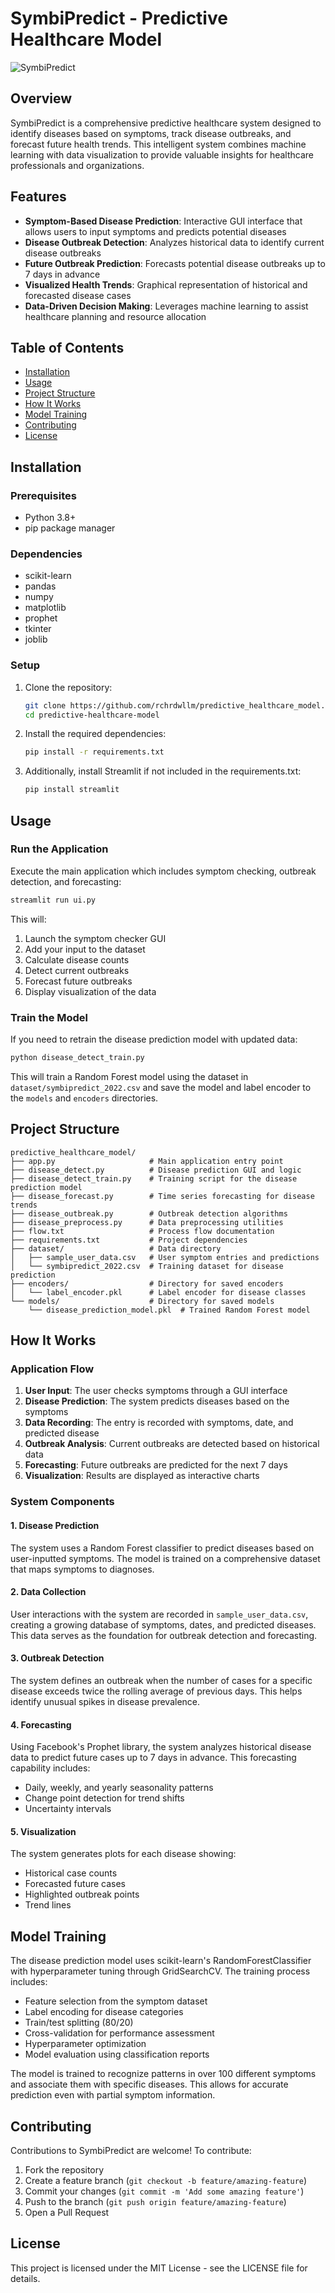 # SymbiPredict - Predictive Healthcare Model

![SymbiPredict](https://img.shields.io/badge/SymbiPredict-v1.0-blue)

## Overview

SymbiPredict is a comprehensive predictive healthcare system designed to identify diseases based on symptoms, track disease outbreaks, and forecast future health trends. This intelligent system combines machine learning with data visualization to provide valuable insights for healthcare professionals and organizations.

## Features

- **Symptom-Based Disease Prediction**: Interactive GUI interface that allows users to input symptoms and predicts potential diseases
- **Disease Outbreak Detection**: Analyzes historical data to identify current disease outbreaks
- **Future Outbreak Prediction**: Forecasts potential disease outbreaks up to 7 days in advance
- **Visualized Health Trends**: Graphical representation of historical and forecasted disease cases
- **Data-Driven Decision Making**: Leverages machine learning to assist healthcare planning and resource allocation

## Table of Contents

- [Installation](#installation)
- [Usage](#usage)
- [Project Structure](#project-structure)
- [How It Works](#how-it-works)
- [Model Training](#model-training)
- [Contributing](#contributing)
- [License](#license)

## Installation

### Prerequisites

- Python 3.8+
- pip package manager

### Dependencies

- scikit-learn
- pandas
- numpy
- matplotlib
- prophet
- tkinter
- joblib

### Setup

1. Clone the repository:

   ```bash
   git clone https://github.com/rchrdwllm/predictive_healthcare_model.git
   cd predictive-healthcare-model
   ```

2. Install the required dependencies:
   ```bash
   pip install -r requirements.txt
   ```
3. Additionally, install Streamlit if not included in the requirements.txt:
   ```bash
   pip install streamlit
   ```

## Usage

### Run the Application

Execute the main application which includes symptom checking, outbreak detection, and forecasting:

```bash
streamlit run ui.py
```

This will:

1. Launch the symptom checker GUI
2. Add your input to the dataset
3. Calculate disease counts
4. Detect current outbreaks
5. Forecast future outbreaks
6. Display visualization of the data

### Train the Model

If you need to retrain the disease prediction model with updated data:

```bash
python disease_detect_train.py
```

This will train a Random Forest model using the dataset in `dataset/symbipredict_2022.csv` and save the model and label encoder to the `models` and `encoders` directories.

## Project Structure

```
predictive_healthcare_model/
├── app.py                     # Main application entry point
├── disease_detect.py          # Disease prediction GUI and logic
├── disease_detect_train.py    # Training script for the disease prediction model
├── disease_forecast.py        # Time series forecasting for disease trends
├── disease_outbreak.py        # Outbreak detection algorithms
├── disease_preprocess.py      # Data preprocessing utilities
├── flow.txt                   # Process flow documentation
├── requirements.txt           # Project dependencies
├── dataset/                   # Data directory
│   ├── sample_user_data.csv   # User symptom entries and predictions
│   └── symbipredict_2022.csv  # Training dataset for disease prediction
├── encoders/                  # Directory for saved encoders
│   └── label_encoder.pkl      # Label encoder for disease classes
└── models/                    # Directory for saved models
    └── disease_prediction_model.pkl  # Trained Random Forest model
```

## How It Works

### Application Flow

1. **User Input**: The user checks symptoms through a GUI interface
2. **Disease Prediction**: The system predicts diseases based on the symptoms
3. **Data Recording**: The entry is recorded with symptoms, date, and predicted disease
4. **Outbreak Analysis**: Current outbreaks are detected based on historical data
5. **Forecasting**: Future outbreaks are predicted for the next 7 days
6. **Visualization**: Results are displayed as interactive charts

### System Components

#### 1. Disease Prediction

The system uses a Random Forest classifier to predict diseases based on user-inputted symptoms. The model is trained on a comprehensive dataset that maps symptoms to diagnoses.

#### 2. Data Collection

User interactions with the system are recorded in `sample_user_data.csv`, creating a growing database of symptoms, dates, and predicted diseases. This data serves as the foundation for outbreak detection and forecasting.

#### 3. Outbreak Detection

The system defines an outbreak when the number of cases for a specific disease exceeds twice the rolling average of previous days. This helps identify unusual spikes in disease prevalence.

#### 4. Forecasting

Using Facebook's Prophet library, the system analyzes historical disease data to predict future cases up to 7 days in advance. This forecasting capability includes:

- Daily, weekly, and yearly seasonality patterns
- Change point detection for trend shifts
- Uncertainty intervals

#### 5. Visualization

The system generates plots for each disease showing:

- Historical case counts
- Forecasted future cases
- Highlighted outbreak points
- Trend lines

## Model Training

The disease prediction model uses scikit-learn's RandomForestClassifier with hyperparameter tuning through GridSearchCV. The training process includes:

- Feature selection from the symptom dataset
- Label encoding for disease categories
- Train/test splitting (80/20)
- Cross-validation for performance assessment
- Hyperparameter optimization
- Model evaluation using classification reports

The model is trained to recognize patterns in over 100 different symptoms and associate them with specific diseases. This allows for accurate prediction even with partial symptom information.

## Contributing

Contributions to SymbiPredict are welcome! To contribute:

1. Fork the repository
2. Create a feature branch (`git checkout -b feature/amazing-feature`)
3. Commit your changes (`git commit -m 'Add some amazing feature'`)
4. Push to the branch (`git push origin feature/amazing-feature`)
5. Open a Pull Request

## License

This project is licensed under the MIT License - see the LICENSE file for details.
